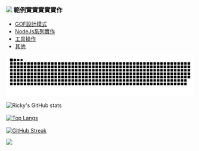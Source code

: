 
### ![](https://drive.google.com/uc?id=10INx5_pkhMcYRdx_OO4rXNXxcsvPtBYq) 範例實實實實實作
* [GOF設計模式](https://github.com/RC-Dev-Tech/design-pattern-index) <br>
* [NodeJs系列實作](https://github.com/RC-Dev-Tech/nodejs-index) <br>
* [工具操作](https://github.com/RC-Dev-Tech) <br>
* [其他](https://github.com/RC-Dev-Tech) <br>

![Snake animation](https://github.com/RC-Dev-Tech/RC-Dev-Tech/blob/output/github-contribution-grid-snake.svg)

![Ricky's GitHub stats](https://github-readme-stats.vercel.app/api?username=RC-Dev-Tech&show_icons=true&theme=transparent)
<br><br>
[![Top Langs](https://github-readme-stats.vercel.app/api/top-langs/?username=RC-Dev-Tech&layout=compact)](https://github.com/anuraghazra/github-readme-stats)
<br><br>
[![GitHub Streak](https://github-readme-streak-stats.herokuapp.com?user=RC-Dev-Tech&theme=ayu-light&border_radius=4)](https://git.io/streak-stats)

![](https://komarev.com/ghpvc/?username=RC-Dev-Tech&color=blue&style=flat-square)